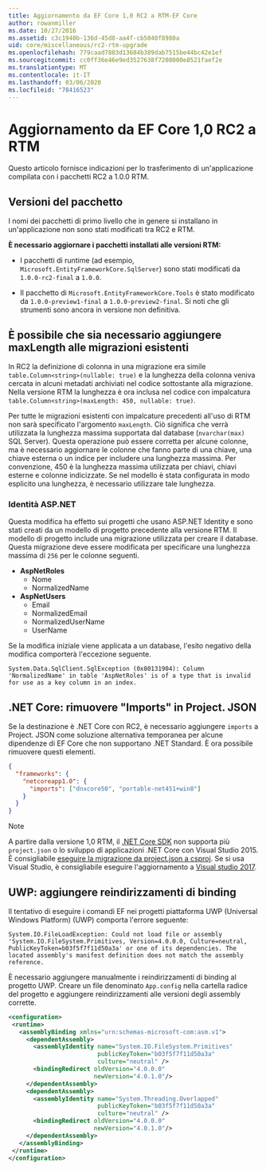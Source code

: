 ```yaml
---
title: Aggiornamento da EF Core 1,0 RC2 a RTM-EF Core
author: rowanmiller
ms.date: 10/27/2016
ms.assetid: c3c1940b-136d-45d8-aa4f-cb5040f8980a
uid: core/miscellaneous/rc2-rtm-upgrade
ms.openlocfilehash: 779caad7883d13684b389dab7515be44bc42e1ef
ms.sourcegitcommit: cc0ff36e46e9ed3527638f7208000e8521faef2e
ms.translationtype: MT
ms.contentlocale: it-IT
ms.lasthandoff: 03/06/2020
ms.locfileid: "78416523"
---
```

# <a name="upgrading-from-ef-core-10-rc2-to-rtm"></a>Aggiornamento da EF Core 1,0 RC2 a RTM

Questo articolo fornisce indicazioni per lo trasferimento di un'applicazione compilata con i pacchetti RC2 a 1.0.0 RTM.

## <a name="package-versions"></a>Versioni del pacchetto

I nomi dei pacchetti di primo livello che in genere si installano in un'applicazione non sono stati modificati tra RC2 e RTM.

**È necessario aggiornare i pacchetti installati alle versioni RTM:**

* I pacchetti di runtime (ad esempio, `Microsoft.EntityFrameworkCore.SqlServer`) sono stati modificati da `1.0.0-rc2-final` a `1.0.0`.

* Il pacchetto di `Microsoft.EntityFrameworkCore.Tools` è stato modificato da `1.0.0-preview1-final` a `1.0.0-preview2-final`. Si noti che gli strumenti sono ancora in versione non definitiva.

## <a name="existing-migrations-may-need-maxlength-added"></a>È possibile che sia necessario aggiungere maxLength alle migrazioni esistenti

In RC2 la definizione di colonna in una migrazione era simile `table.Column<string>(nullable: true)` e la lunghezza della colonna veniva cercata in alcuni metadati archiviati nel codice sottostante alla migrazione. Nella versione RTM la lunghezza è ora inclusa nel codice con impalcatura `table.Column<string>(maxLength: 450, nullable: true)`.

Per tutte le migrazioni esistenti con impalcature precedenti all'uso di RTM non sarà specificato l'argomento `maxLength`. Ciò significa che verrà utilizzata la lunghezza massima supportata dal database (`nvarchar(max)` SQL Server). Questa operazione può essere corretta per alcune colonne, ma è necessario aggiornare le colonne che fanno parte di una chiave, una chiave esterna o un indice per includere una lunghezza massima. Per convenzione, 450 è la lunghezza massima utilizzata per chiavi, chiavi esterne e colonne indicizzate. Se nel modello è stata configurata in modo esplicito una lunghezza, è necessario utilizzare tale lunghezza.

### <a name="aspnet-identity"></a>Identità ASP.NET

Questa modifica ha effetto sui progetti che usano ASP.NET Identity e sono stati creati da un modello di progetto precedente alla versione RTM. Il modello di progetto include una migrazione utilizzata per creare il database. Questa migrazione deve essere modificata per specificare una lunghezza massima di `256` per le colonne seguenti.

* **AspNetRoles**
  * Nome
  * NormalizedName
* **AspNetUsers**
  * Email
  * NormalizedEmail
  * NormalizedUserName
  * UserName

Se la modifica iniziale viene applicata a un database, l'esito negativo della modifica comporterà l'eccezione seguente.

``` Console
System.Data.SqlClient.SqlException (0x80131904): Column 'NormalizedName' in table 'AspNetRoles' is of a type that is invalid for use as a key column in an index.
```

## <a name="net-core-remove-imports-in-projectjson"></a>.NET Core: rimuovere "Imports" in Project. JSON

Se la destinazione è .NET Core con RC2, è necessario aggiungere `imports` a Project. JSON come soluzione alternativa temporanea per alcune dipendenze di EF Core che non supportano .NET Standard. È ora possibile rimuovere questi elementi.

``` json
{
  "frameworks": {
    "netcoreapp1.0": {
      "imports": ["dnxcore50", "portable-net451+win8"]
    }
  }
}
```

> [!NOTE]  
> A partire dalla versione 1,0 RTM, il [.NET Core SDK](https://www.microsoft.com/net/download/core) non supporta più `project.json` o lo sviluppo di applicazioni .NET Core con Visual Studio 2015. È consigliabile [eseguire la migrazione da project.json a csproj](https://docs.microsoft.com/dotnet/articles/core/migration/). Se si usa Visual Studio, è consigliabile eseguire l'aggiornamento a [Visual studio 2017](https://www.visualstudio.com/downloads/).

## <a name="uwp-add-binding-redirects"></a>UWP: aggiungere reindirizzamenti di binding

Il tentativo di eseguire i comandi EF nei progetti piattaforma UWP (Universal Windows Platform) (UWP) comporta l'errore seguente:

```output
System.IO.FileLoadException: Could not load file or assembly 'System.IO.FileSystem.Primitives, Version=4.0.0.0, Culture=neutral, PublicKeyToken=b03f5f7f11d50a3a' or one of its dependencies. The located assembly's manifest definition does not match the assembly reference.
```

È necessario aggiungere manualmente i reindirizzamenti di binding al progetto UWP. Creare un file denominato `App.config` nella cartella radice del progetto e aggiungere reindirizzamenti alle versioni degli assembly corrette.

```xml
<configuration>
 <runtime>
   <assemblyBinding xmlns="urn:schemas-microsoft-com:asm.v1">
     <dependentAssembly>
       <assemblyIdentity name="System.IO.FileSystem.Primitives"
                         publicKeyToken="b03f5f7f11d50a3a"
                         culture="neutral" />
       <bindingRedirect oldVersion="4.0.0.0"
                        newVersion="4.0.1.0"/>
     </dependentAssembly>
     <dependentAssembly>
       <assemblyIdentity name="System.Threading.Overlapped"
                         publicKeyToken="b03f5f7f11d50a3a"
                         culture="neutral" />
       <bindingRedirect oldVersion="4.0.0.0"
                        newVersion="4.0.1.0"/>
     </dependentAssembly>
   </assemblyBinding>
 </runtime>
</configuration>
```
